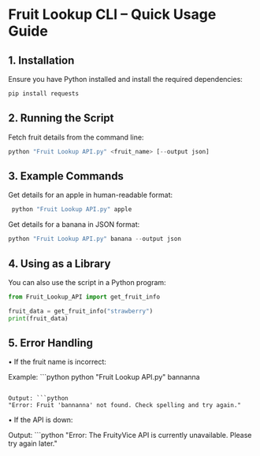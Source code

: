 # **Fruit Lookup CLI – Quick Usage Guide**

## **1. Installation**

Ensure you have Python installed and install the required dependencies:
```python
pip install requests
```

## **2. Running the Script**

Fetch fruit details from the command line:
```python
python "Fruit Lookup API.py" <fruit_name> [--output json]
```

## **3. Example Commands**

Get details for an apple in human-readable format:
```python
 python "Fruit Lookup API.py" apple
```
Get details for a banana in JSON format:
```python
python "Fruit Lookup API.py" banana --output json
```

## **4. Using as a Library**

You can also use the script in a Python program:
```python
from Fruit_Lookup_API import get_fruit_info

fruit_data = get_fruit_info("strawberry")
print(fruit_data)
```

## **5. Error Handling**

• If the fruit name is incorrect:

Example: ```python
python "Fruit Lookup API.py" bannanna
```

Output: ```python
"Error: Fruit 'bannanna' not found. Check spelling and try again."
```


• If the API is down:

Output: ```python
"Error: The FruityVice API is currently unavailable. Please try again later."
```